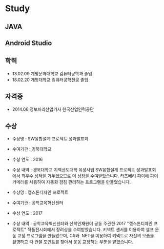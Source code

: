# Study
## JAVA
## Android Studio

## 학력
 - 13.02.09 계명문화대학교 컴퓨터공학과 졸업
 - 18.02.20 계명대학교 컴퓨터공학전공 졸업
 
 ## 자격증 
  - 2014.06 정보처리산업기사 한국산업인력공단
  
 ## 수상
  - 수상명 : SW융합설계 프로젝트 성과발표회 
  - 수여기관 : 경북대학교
  - 수상 연도 : 2016 
  - 수상 내역 : 경북대학교 지역선도대학 육성사업 SW융합설계 프로젝트 성과발표회에서 최우수 성적을 거두었으므로 이 상장을 수여받았습니다. 
               라즈베리 파이에 파이 카메라를 사용하여 자동화 검침 관리하는 프로그램을 만들었습니다.
               
  - 수상명 : 캡스톤디자인 프로젝트
  - 수여기관 : 공학교육혁신센터
  - 수상 연도 : 2017 
  - 수상 내역 : 공학교육혁신센터와 산학인재원이 공동 주관한 2017 "캡스톤디자인 프로젝트" 작품전시회에서 장려상을 수여받았습니다.
키넥트 센서를 이용하여 셀프 운동 교정 프로그램을 만들었으며, C#와 .NET을 이용하여 키넥트로 자신의 모습을 촬영하고 각 관절 포인트를 찾아서 운동 교정하는 부분을 맡았습니다.
